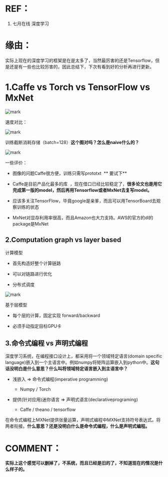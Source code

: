 

# REF：
1. 七月在线 深度学习



# 缘由：
实际上现在的深度学习的框架是在是太多了，当然最厉害的还是Tensorflow，但是还是有一些也比较厉害的，因此总结下，下次有看到好的分析再进行更新。






# 1.Caffe vs Torch vs TensorFlow vs MxNet




![mark](http://pacdb2bfr.bkt.clouddn.com/blog/image/180728/0Fi75GGGgB.png?imageslim)



速度对比：


![mark](http://pacdb2bfr.bkt.clouddn.com/blog/image/180728/0BikjI4kCb.png?imageslim)

训练截断消耗存储（batch=128）**这个图对吗？怎么是naive什么的？**


![mark](http://pacdb2bfr.bkt.clouddn.com/blog/image/180728/F017I786Fl.png?imageslim)



一些评价：




  * 图像的问题Caffe很方便，训练只需写prototxt  ** 要试下**

  * Caffe是目前产品化最多的库  ，现在借口已经比较稳定了，**很多论文也是用它完成第一版的model，然后再用Tensorflow或者MxNet去复写model。**

  * 应该多关注TensorFlow，毕竟google是亲爹，而且可以用TensorBoard去观察训练的状态

  * MxNet对显存利用率很高，而且Amazon也大力支持。AWS的官方的dl的package是MxNet





## 2.Computation graph vs layer based


计算模型




  * 首先构造好整个计算链路

  * 可以对链路进行优化

  * 分布式调度




![mark](http://pacdb2bfr.bkt.clouddn.com/blog/image/180728/C5l874aedc.png?imageslim)

基于层模型




  * 每个层的计算，固定实现 forward/backward

  * 必须手动指定目标GPU卡




## 3.命令式编程 vs 声明式编程


深度学习系统，在编程接口设计上，都采用将一个领域特定语言(domain specific language)嵌入到一个主语言中。例如numpy将矩阵运算嵌入到python中。**这句话没明白是什么意思？什么叫将领域特定语言嵌入到主语言中？**




  * 浅嵌入 => 命令式编程(imperative programming)


    * Numpy / Torch





  * 提供(针对应用)迷你语言 => 声明式语言(declarativeprograming)


    * Caffe / theano / tensorflow





在命令式编程上MXNet提供张量运算，声明式编程中MXNet支持符号表达式。将两者衔接。**什么意思？还是没明白什么是命令式编程，什么是声明式编程。**




# COMMENT：


**实际上这个感觉可以删掉了，不系统，而且已经是旧的了，不知道现在的情况是什么样子的。**
